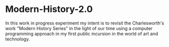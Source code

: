 Modern-History-2.0
==================

In this work in progress experiment my intent is to revisit the Charlesworth's work "Modern History Series" in the light of our time using a computer programming approach in my first public incursion in the world of art and technology. 
